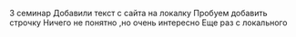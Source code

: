 3 семинар
Добавили текст с сайта на локалку
Пробуем добавить строчку
Ничего не понятно ,но очень интересно
Еще раз с локального
